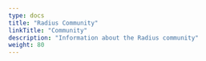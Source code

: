 ```yaml
---
type: docs
title: "Radius Community"
linkTitle: "Community"
description: "Information about the Radius community"
weight: 80
---
```

